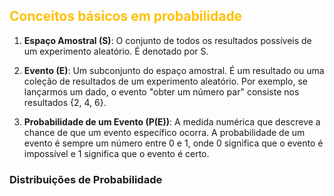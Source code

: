 
## <span style="color:#ffc000">Conceitos básicos em probabilidade</span> 

1. **Espaço Amostral (S)**: O conjunto de todos os resultados possíveis de um experimento aleatório. É denotado por S.
    
2. **Evento (E)**: Um subconjunto do espaço amostral. É um resultado ou uma coleção de resultados de um experimento aleatório. Por exemplo, se lançarmos um dado, o evento "obter um número par" consiste nos resultados {2, 4, 6}.
    
3. **Probabilidade de um Evento (P(E))**: A medida numérica que descreve a chance de que um evento específico ocorra. A probabilidade de um evento é sempre um número entre 0 e 1, onde 0 significa que o evento é impossível e 1 significa que o evento é certo.

### Distribuições de Probabilidade

